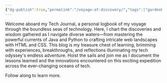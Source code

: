 ```yaml
---
{"dg-publish":true,"permalink":"/voyage-of-discovery/","tags":["gardenEntry"],"dgHomeLink":"false","dgShowLocalGraph":"false","dgEnableSearch":"tre","dgShowToc":"false","created":"2024-12-22T20:17:22.964+05:30","updated":"2024-12-22T22:46:43.647+05:30"}
---
```


Welcome aboard my Tech Journal, a personal logbook of my voyage through the boundless seas of technology. Here, I chart the discoveries and wisdom gathered as I navigate diverse waters—from mastering the powerful currents of Java and Python to crafting intricate web landscapes with HTML and CSS. This blog is my treasure chest of learning, brimming with experiences, breakthroughs, and reflections illuminating my tech odyssey's endless adventure. Hoist the sails and join me as I document the lessons learned and the innovations encountered on this exciting expedition across the ever-changing oceans of tech.

Follow along to learn more.